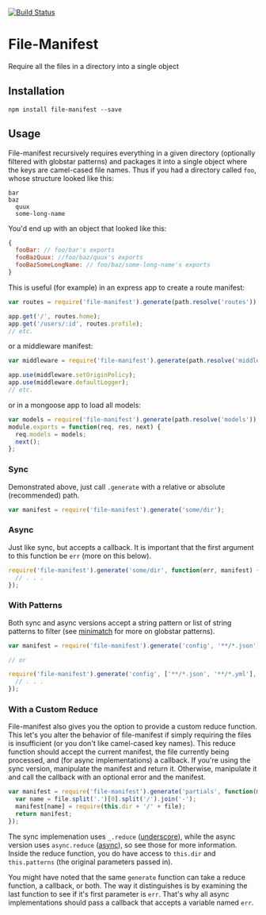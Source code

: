 [![Build Status](https://travis-ci.org/tandrewnichols/file-manifest.png)](https://travis-ci.org/tandrewnichols/file-manifest)

# File-Manifest

Require all the files in a directory into a single object

## Installation

`npm install file-manifest --save`

## Usage

File-manifest recursively requires everything in a given directory (optionally filtered with globstar patterns) and packages it into a single object where the keys are camel-cased file names. Thus if you had a directory called `foo`, whose structure looked like this:

```
bar
baz
  quux
  some-long-name
```

You'd end up with an object that looked like this:

```javascript
{
  fooBar: // foo/bar's exports
  fooBazQuux: //foo/baz/quux's exports
  fooBazSomeLongName: // foo/baz/some-long-name's exports
}
```

This is useful (for example) in an express app to create a route manifest:

```javascript
var routes = require('file-manifest').generate(path.resolve('routes'));

app.get('/', routes.home);
app.get('/users/:id', routes.profile);
// etc.
```

or a middleware manifest:

```javascript
var middleware = require('file-manifest').generate(path.resolve('middleware'));

app.use(middleware.setOriginPolicy);
app.use(middleware.defaultLogger);
// etc.
```

or in a mongoose app to load all models:

```javascript
var models = require('file-manifest').generate(path.resolve('models'));
module.exports = function(req, res, next) {
  req.models = models;
  next();
};
```

### Sync

Demonstrated above, just call `.generate` with a relative or absolute (recommended) path.

```javascript
var manifest = require('file-manifest').generate('some/dir');
```

### Async

Just like sync, but accepts a callback. It is important that the first argument to this function be `err` (more on this below).

```javascript
require('file-manifest').generate('some/dir', function(err, manifest) {
  // . . .
});
```

### With Patterns

Both sync and async versions accept a string pattern or list of string patterns to filter (see [minimatch](https://github.com/isaacs/minimatch) for more on globstar patterns).

```javascript
var manifest = require('file-manifest').generate('config', '**/*.json');

// or

require('file-manifest').generate('config', ['**/*.json', '**/*.yml'], function(err, manifest) {
  // . . .
});
```

### With a Custom Reduce

File-manifest also gives you the option to provide a custom reduce function. This let's you alter the behavior of file-manifest if simply requiring the files is insufficient (or you don't like camel-cased key names). This reduce function should accept the current manifest, the file currently being processed, and (for async implementations) a callback. If you're using the sync version, manipulate the manifest and return it. Otherwise, manipulate it and call the callback with an optional error and the manifest.

```javascript
var manifest = require('file-manifest').generate('partials', function(manifest, file) {
  var name = file.split('.')[0].split('/').join('-');
  manifest[name] = require(this.dir + '/' + file);
  return manifest;
});
```

The sync implemenation uses `_.reduce` ([underscore](http://underscorejs.org/)), while the async version uses `async.reduce` ([async](https://github.com/caolan/async)), so see those for more information. Inside the reduce function, you do have access to `this.dir` and `this.patterns` (the original parameters passed in).

You might have noted that the same `generate` function can take a reduce function, a callback, or both. The way it distinguishes is by examining the last function to see if it's first parameter is `err`. That's why all async implementations should pass a callback that accepts a variable named `err`.
